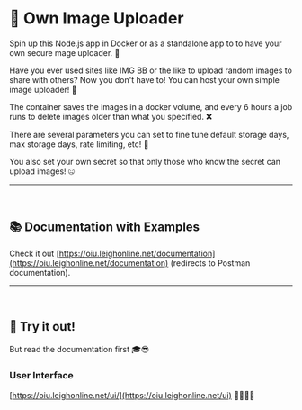 # 🚀 Own Image Uploader

Spin up this Node.js app in Docker or as a standalone app to to have your own secure mage uploader. 🧪

Have you ever used sites like IMG BB or the like to upload random images to share with others? Now you don't have to! You can host your own simple image uploader! 🥳

The container saves the images in a docker volume, and every 6 hours a job runs to delete images older than what you specified. ❌

There are several parameters you can set to fine tune default storage days, max storage days, rate limiting, etc! 📜

You also set your own secret so that only those who know the secret can upload images! 🤐


---
<br />


## 📚 Documentation with Examples
Check it out [https://oiu.leighonline.net/documentation](https://oiu.leighonline.net/documentation) (redirects to Postman documentation).

---
<br />


## 🤩 Try it out!
But read the documentation first 🎓😎

### User Interface
[https://oiu.leighonline.net/ui/](https://oiu.leighonline.net/ui)  🎉🥳🎊🎁
